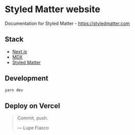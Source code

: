 # Styled Matter website

Documentation for Styled Matter - https://styledmatter.com

## Stack

- [Next.js](https://nextjs.org)
- [MDX](https://mdxjs.com)
- [Styled Matter](https://styledmatter.com)

## Development

```sh
yarn dev
```

## Deploy on Vercel

> Commit, push.
>
> — Lupe Fiasco
